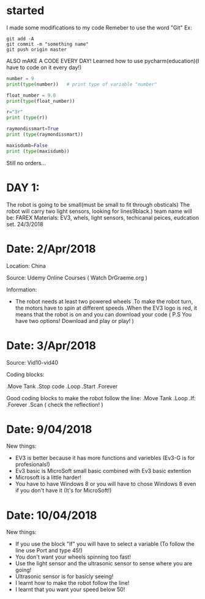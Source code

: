 # started
I made some modifications to my code
Remeber to use the word "Git" Ex:

```shell
git add -A
git commit -m "something name"
git push origin master
```
ALSO mAKE A CODE EVERY DAY!
Learned how to use pycharm(education)(I have to code on it every day!)

```python
number = 9
print(type(number))   # print type of variable "number"

float_number = 9.0
print(type(float_number))

r="3r"
print (type(r))

raymondissmart=True
print (type(raymondissmart))

maxisdumb=False
print (type(maxisdumb))
```
Still no orders...


# DAY 1: 
The robot is going to be small(must be small to fit through obsticals) The robot will carry two light sensors, looking for lines9black.)
 team name will be: FAREX Materials: EV3, whels, light sensors, techicanal peices, eudcation set. 24/3/2018
 

 
# Date: 2/Apr/2018
 
 Location:
 China
 
 Source:
 Udemy Online Courses ( Watch DrGraeme.org )
 
 Information:
* The robot needs at least two powered wheels
 .To make the robot turn, the motors have to spin at different speeds
 .When the EV3 logo is red, it means that the robot is on and you can download your code ( P.S You have two options! Download and play or play! )
 
# Date: 3/Apr/2018
 
 Source:
 Vid10-vid40
 
 Coding blocks:
 
 .Move Tank
 .Stop code
 .Loop
 .Start
 .Forever
 
 Good coding blocks to make the robot follow the line:
 .Move Tank
 .Loop
 .If:
 .Forever
 .Scan ( check the reflection! )
 
 # Date: 9/04/2018
 
 New things:
 
 * EV3 is better because it has more functions and variebles (Ev3-G is for profesionals!)
 * Ev3 basic is MicroSoft small basic combined with Ev3 basic extention
 * Microsoft is a little harder!
 * You have to have Windows 8 or you will have to chose Windows 8 even if you don't have it (It's for MicroSoft!)
 
 # Date: 10/04/2018
 
 New things:
 
 * If you use the block "If" you will have to select a variable (To follow the line use Port and type 45!)
 * You don't want your wheels spinning too fast!
 * Use the light sensor and the ultrasonic sensor to sense where you are going!
 * Ultrasonic sensor is for basicly seeing!
 * I learnt how to make the robot follow the line!
 * I learnt that you want your speed below 50!
